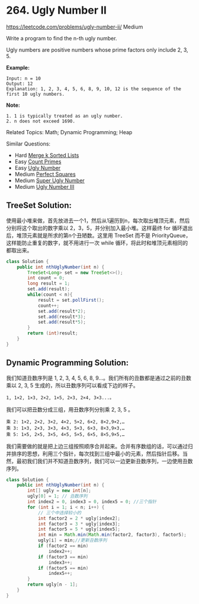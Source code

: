 # 264. Ugly Number II
<https://leetcode.com/problems/ugly-number-ii/>
Medium

Write a program to find the n-th ugly number.

Ugly numbers are positive numbers whose prime factors only include 2, 3, 5. 

**Example:**

    Input: n = 10
    Output: 12
    Explanation: 1, 2, 3, 4, 5, 6, 8, 9, 10, 12 is the sequence of the first 10 ugly numbers.

**Note:**

    1. 1 is typically treated as an ugly number.
    2. n does not exceed 1690.
   
Related Topics: Math; Dynamic Programming;  Heap

Similar Questions: 
* Hard [Merge k Sorted Lists](https://leetcode.com/problems/merge-k-sorted-lists/)
* Easy [Count Primes](https://leetcode.com/problems/count-primes/)
* Easy [Ugly Number](https://leetcode.com/problems/ugly-number/)
* Medium [Perfect Squares](https://leetcode.com/problems/perfect-squares/)
* Medium [Super Ugly Number](https://leetcode.com/problems/super-ugly-number/)
* Medium [Ugly Number III](https://leetcode.com/problems/ugly-number-iii/)

## TreeSet Solution: 
使用最小堆来做，首先放进去一个1，然后从1遍历到n，每次取出堆顶元素，然后分别将这个取出的数字乘以 2，3，5，并分别加入最小堆。这样最终 for 循环退出后，堆顶元素就是所求的第n个丑陋数。这里用 TreeSet 而不是 PriorityQueue， 这样能防止重复的数字，就不用进行一次 while 循环，将此时和堆顶元素相同的都取出来。

```java
class Solution {
    public int nthUglyNumber(int n) {
        TreeSet<Long> set = new TreeSet<>();
        int count = 0;
        long result = 1;
        set.add(result);
        while(count < n){
            result = set.pollFirst();
            count++;
            set.add(result*2);
            set.add(result*3);
            set.add(result*5);
        }
        return (int)result;
    }
}
```


## Dynamic Programming Solution: 
我们知道丑数序列是 1, 2, 3, 4, 5, 6, 8, 9...。我们所有的丑数都是通过之前的丑数乘以 2, 3, 5 生成的，所以丑数序列可以看成下边的样子。
    
    1, 1×2, 1×3, 2×2, 1×5, 2×3, 2×4, 3×3...。

我们可以把丑数分成三组，用丑数序列分别乘 2, 3, 5 。

    乘 2: 1×2, 2×2, 3×2, 4×2, 5×2, 6×2, 8×2,9×2,…
    乘 3: 1×3, 2×3, 3×3, 4×3, 5×3, 6×3, 8×3,9×3,…
    乘 5: 1×5, 2×5, 3×5, 4×5, 5×5, 6×5, 8×5,9×5,…

我们需要做的就是把上边三组按照顺序合并起来。合并有序数组的话，可以通过归并排序的思想，利用三个指针，每次找到三组中最小的元素，然后指针后移。当然，最初我们我们并不知道丑数序列，我们可以一边更新丑数序列，一边使用丑数序列。

```java
class Solution {
    public int nthUglyNumber(int n) {
        int[] ugly = new int[n];
        ugly[0] = 1; // 丑数序列
        int index2 = 0, index3 = 0, index5 = 0; //三个指针
        for (int i = 1; i < n; i++) {
            // 三个中选择较小的
            int factor2 = 2 * ugly[index2];
            int factor3 = 3 * ugly[index3];
            int factor5 = 5 * ugly[index5];
            int min = Math.min(Math.min(factor2, factor3), factor5);
            ugly[i] = min;//更新丑数序列
            if (factor2 == min)
                index2++;
            if (factor3 == min)
                index3++;
            if (factor5 == min)
                index5++;
        }
        return ugly[n - 1];
    }
}
```